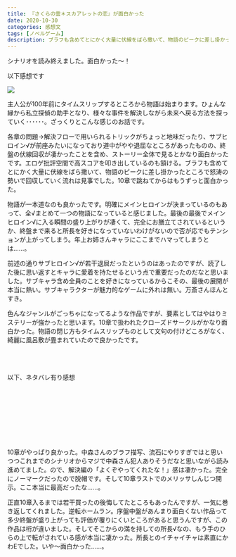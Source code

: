 ```yaml
---
title: 『さくらの雲＊スカアレットの恋』が面白かった
date: 2020-10-30
categories: 感想文
tags: [ノベルゲーム]
description: ブラフも含めてとにかく大量に伏線をばら撒いて、物語のピークに差し掛かったところで怒涛の勢いで回収していく流れは見事でした。10章で跳ねてからはもうずっと面白かった。
---
```



シナリオを読み終えました。面白かった～！

以下感想です

![](https://firebasestorage.googleapis.com/v0/b/hukurouo.appspot.com/o/image%2F000000003043_guswTad.jpg?alt=media&token=076a122a-e327-41ba-b754-d6d9e171e5e2)

主人公が100年前にタイムスリップするところから物語は始まります。ひょんな縁から私立探偵の助手となり、様々な事件を解決しながら未来へ戻る方法を探っていく･･････。ざっくりとこんな感じのお話です。


各章の問題→解決フローで用いられるトリックがちょっと地味だったり、サブヒロイン√が前座みたいになっており道中がやや退屈なところがあったものの、終盤の伏線回収が凄かったことを含め、ストーリー全体で見るとかなり面白かったです。エロゲ批評空間で高スコアを叩き出しているのも頷ける。ブラフも含めてとにかく大量に伏線をばら撒いて、物語のピークに差し掛かったところで怒涛の勢いで回収していく流れは見事でした。10章で跳ねてからはもうずっと面白かった。

物語が一本道なのも良かったです。明確にメインヒロインが決まっているのもあって、全√まとめて一つの物語になっていると感じました。最後の最後でメインヒロイン√に入る瞬間の盛り上がりが凄くて、完全にお膳立てされているというか、終盤まで来ると所長を好きになっていないわけがないので否が応でもテンションが上がってしまう。年上お姉さんキャラにここまでハマってしまうとは......。

前述の通りサブヒロイン√が若干退屈だったというのはあったのですが、読了した後に思い返すとキャラに愛着を持たせるという点で重要だったのだなと思いました。サブキャラ含め全員のことを好きになっているからこその、最後の展開が本当に熱い。サブキャラクターが魅力的なゲームに外れは無い。万斎さんほんとすき。

色んなジャンルがごっちゃになってるような作品ですが、要素としてはやはりミステリーが強かったと思います。10章で扱われたクローズドサークルがかなり面白かった。物語の閉じ方もタイムスリップものとして文句の付けどころがなく、綺麗に風呂敷が畳まれていたので良かったです。

<br><br><br>
以下、ネタバレ有り感想
<br><br><br><br><br><br>
<br><br><br>


10章がやっぱり良かった。中森さんのブラフ描写、流石にやりすぎではと思いつつこれまでのシナリオからマジで中森さん犯人ありそうだなと思いながら読み進めてました。ので、解決編の「よくぞやってくれたな！」感は凄かった。完全にノーマークだったので脱帽です。そして10章ラストでのメリッサしんじつ開示。ここ本当に最高だったな......。

正直10章入るまでは若干買ったの後悔してたところもあったんですが、一気に巻き返してくれました。逆転ホームラン。序盤中盤があんまり面白くない作品って多少終盤が盛り上がっても評価が覆りにくいところがあると思うんですが、この作品は桁が違いました。そしてそこからの満を持しての所長√なの、もう手のひらの上で転がされている感が本当に凄かった。所長とのイチャイチャは素直にかわEでした。いや～面白かった......。

<br>





